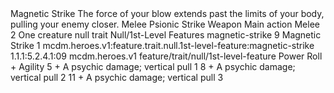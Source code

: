 <ability>
  <name>Magnetic Strike</name>
  <flavor>The force of your blow extends past the limits of your body, pulling your enemy closer.</flavor>
  <keywords>
    <keyword>Melee</keyword>
    <keyword>Psionic</keyword>
    <keyword>Strike</keyword>
    <keyword>Weapon</keyword>
  </keywords>
  <type>Main action</type>
  <distance>Melee 2</distance>
  <target>One creature</target>
  <metadata>
    <class>null</class>
    <feature_type>trait</feature_type>
    <file_dpath>Null/1st-Level Features</file_dpath>
    <item_id>magnetic-strike</item_id>
    <item_index>9</item_index>
    <item_name>Magnetic Strike</item_name>
    <level>1</level>
    <scc>mcdm.heroes.v1:feature.trait.null.1st-level-feature:magnetic-strike</scc>
    <scdc>1.1.1:5.2.4.1:09</scdc>
    <source>mcdm.heroes.v1</source>
    <type>feature/trait/null/1st-level-feature</type>
  </metadata>
  <effects>
    <effect type="roll">
      <roll>Power Roll + Agility</roll>
      <t1>5 + A psychic damage; vertical pull 1</t1>
      <t2>8 + A psychic damage; vertical pull 2</t2>
      <t3>11 + A psychic damage; vertical pull 3</t3>
    </effect>
  </effects>
</ability>
